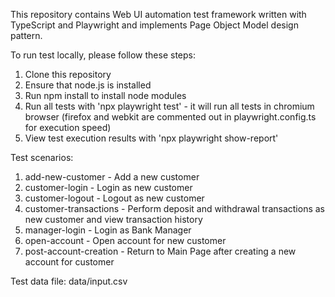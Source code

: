 This repository contains Web UI automation test framework written with TypeScript and Playwright and implements Page Object Model design pattern.

To run test locally, please follow these steps:

1. Clone this repository
2. Ensure that node.js is installed
3. Run npm install to install node modules
4. Run all tests with 'npx playwright test' - it will run all tests in chromium browser (firefox and webkit are commented out in playwright.config.ts for execution speed)
5. View test execution results with 'npx playwright show-report'

Test scenarios:

1. add-new-customer - Add a new customer
2. customer-login - Login as new customer
3. customer-logout - Logout as new customer
4. customer-transactions - Perform deposit and withdrawal transactions as new customer and view transaction history
5. manager-login - Login as Bank Manager
6. open-account - Open account for new customer
7. post-account-creation - Return to Main Page after creating a new account for customer

Test data file:
data/input.csv
